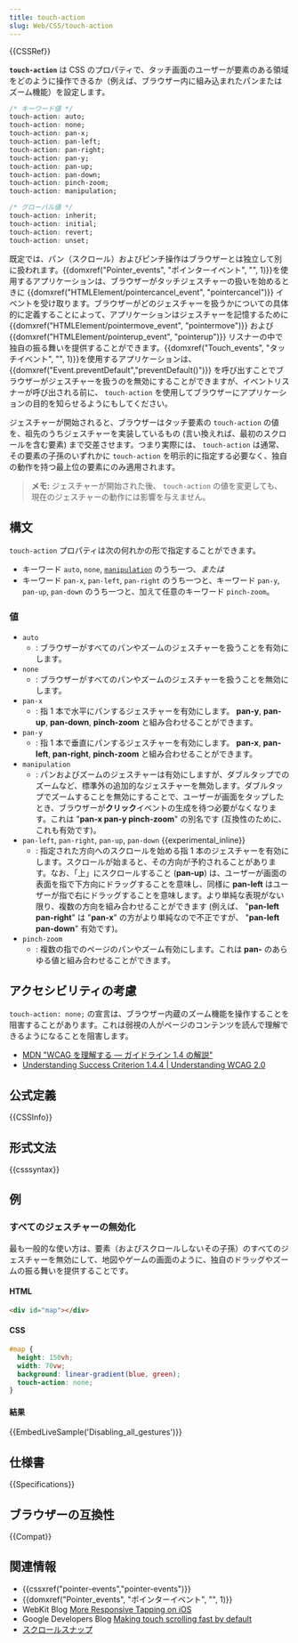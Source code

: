 ```yaml
---
title: touch-action
slug: Web/CSS/touch-action
---
```


{{CSSRef}}

**`touch-action`** は CSS のプロパティで、タッチ画面のユーザーが要素のある領域をどのように操作できるか（例えば、ブラウザー内に組み込まれたパンまたはズーム機能）を設定します。

```css
/* キーワード値 */
touch-action: auto;
touch-action: none;
touch-action: pan-x;
touch-action: pan-left;
touch-action: pan-right;
touch-action: pan-y;
touch-action: pan-up;
touch-action: pan-down;
touch-action: pinch-zoom;
touch-action: manipulation;

/* グローバル値 */
touch-action: inherit;
touch-action: initial;
touch-action: revert;
touch-action: unset;
```

既定では、パン（スクロール）およびピンチ操作はブラウザーとは独立して別に扱われます。{{domxref("Pointer_events", "ポインターイベント", "", 1)}}を使用するアプリケーションは、ブラウザーがタッチジェスチャーの扱いを始めるときに {{domxref("HTMLElement/pointercancel_event", "pointercancel")}} イベントを受け取ります。ブラウザーがどのジェスチャーを扱うかについての具体的に定義することによって、アプリケーションはジェスチャーを記憶するために {{domxref("HTMLElement/pointermove_event", "pointermove")}} および {{domxref("HTMLElement/pointerup_event", "pointerup")}} リスナーの中で独自の振る舞いを提供することができます。{{domxref("Touch_events", "タッチイベント", "", 1)}}を使用するアプリケーションは、 {{domxref("Event.preventDefault","preventDefault()")}} を呼び出すことでブラウザーがジェスチャーを扱うのを無効にすることができますが、イベントリスナーが呼び出される前に、 `touch-action` を使用してブラウザーにアプリケーションの目的を知らせるようにもしてください。

ジェスチャーが開始されると、ブラウザーはタッチ要素の `touch-action` の値を、祖先のうちジェスチャーを実装しているもの (言い換えれば、最初のスクロールを含む要素) まで交差させます。つまり実際には、 `touch-action` は通常、その要素の子孫のいずれかに `touch-action` を明示的に指定する必要なく、独自の動作を持つ最上位の要素にのみ適用されます。

> **メモ:** ジェスチャーが開始された後、 `touch-action` の値を変更しても、現在のジェスチャーの動作には影響を与えません。

## 構文

`touch-action` プロパティは次の何れかの形で指定することができます。

- キーワード `auto`, `none`, [`manipulation`](#manipulation) のうち一つ、_または_
- キーワード `pan-x`, `pan-left`, `pan-right` のうち一つと、キーワード `pan-y`, `pan-up`, `pan-down` のうち一つと、加えて任意のキーワード `pinch-zoom`。

### 値

- `auto`
  - : ブラウザーがすべてのパンやズームのジェスチャーを扱うことを有効にします。
- `none`
  - : ブラウザーがすべてのパンやズームのジェスチャーを扱うことを無効にします。
- `pan-x`
  - : 指 1 本で水平にパンするジェスチャーを有効にします。 **pan-y**, **pan-up**, **pan-down**, **pinch-zoom** と組み合わせることができます。
- `pan-y`
  - : 指 1 本で垂直にパンするジェスチャーを有効にします。 **pan-x**, **pan-left**, **pan-right**, **pinch-zoom** と組み合わせることができます。
- `manipulation`
  - : パンおよびズームのジェスチャーは有効にしますが、ダブルタップでのズームなど、標準外の追加的なジェスチャーを無効します。ダブルタップでズームすることを無効にすることで、ユーザーが画面をタップしたとき、ブラウザーが**クリック**イベントの生成を待つ必要がなくなります。これは "**pan-x pan-y pinch-zoom**" の別名です (互換性のために、これも有効です)。
- `pan-left`, `pan-right`, `pan-up`, `pan-down` {{experimental_inline}}
  - : 指定された方向へのスクロールを始める指 1 本のジェスチャーを有効にします。スクロールが始まると、その方向が予約されることがあります。なお、「上」にスクロールすること (**pan-up**) は、ユーザーが画面の表面を指で下方向にドラッグすることを意味し、同様に **pan-left** はユーザーが指で右にドラッグすることを意味します。より単純な表現がない限り、複数の方向を組み合わせることができます (例えば、 "**pan-left pan-right**" は "**pan-x**" の方がより単純なので不正ですが、 "**pan-left pan-down**" 有効です)。
- `pinch-zoom`
  - : 複数の指でのページのパンやズーム有効にします。これは **pan-** のあらゆる値と組み合わせることができます。

## アクセシビリティの考慮

`touch-action: none;` の宣言は、ブラウザー内蔵のズーム機能を操作することを阻害することがあります。これは弱視の人がページのコンテンツを読んで理解できるようになることを阻害します。

- [MDN "WCAG を理解する ― ガイドライン 1.4 の解説"](/ja/docs/Web/Accessibility/Understanding_WCAG/Perceivable#ガイドライン_1.4_前景と背景の区別を含め、ユーザーがコンテンツを見たり聞いたりしやすくする)
- [Understanding Success Criterion 1.4.4 | Understanding WCAG 2.0](https://www.w3.org/TR/UNDERSTANDING-WCAG20/visual-audio-contrast-scale.html)

## 公式定義

{{CSSInfo}}

## 形式文法

{{csssyntax}}

## 例

<h3 id="すべてのジェスチャーの無効化">すべてのジェスチャーの無効化</h3>

最も一般的な使い方は、要素（およびスクロールしないその子孫）のすべてのジェスチャーを無効にして、地図やゲームの画面のように、独自のドラッグやズームの振る舞いを提供することです。

#### HTML

```html
<div id="map"></div>
```

#### CSS

```css
#map {
  height: 150vh;
  width: 70vw;
  background: linear-gradient(blue, green);
  touch-action: none;
}
```

#### 結果

{{EmbedLiveSample('Disabling_all_gestures')}}

## 仕様書

{{Specifications}}

## ブラウザーの互換性

{{Compat}}

## 関連情報

- {{cssxref("pointer-events","pointer-events")}}
- {{domxref("Pointer_events", "ポインターイベント", "", 1)}}
- WebKit Blog [More Responsive Tapping on iOS](https://webkit.org/blog/5610/more-responsive-tapping-on-ios/)
- Google Developers Blog [Making touch scrolling fast by default](https://developers.google.com/web/updates/2017/01/scrolling-intervention)
- [スクロールスナップ](/ja/docs/Web/CSS/CSS_Scroll_Snap)
